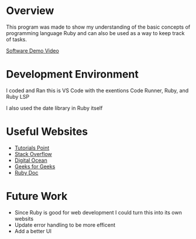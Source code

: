 # Overview
This program was made to show my understanding of the basic concepts of programming language Ruby and can also be used as a way to keep track of tasks.

[Software Demo Video](https://youtu.be/ovTcZqvVqsA)

# Development Environment

I coded and Ran this is VS Code with the exentions Code Runner, Ruby, and Ruby LSP

I also used the date library in Ruby itself
# Useful Websites

- [Tutorials Point](https://www.tutorialspoint.com/)
- [Stack Overflow](https://stackoverflow.com/)
- [Digital Ocean](https://www.digitalocean.com)
- [Geeks for Geeks](https://www.geeksforgeeks.org)
- [Ruby Doc](https://ruby-doc.org)

# Future Work
- Since Ruby is good for web development I could turn this into its own websits
- Update error handling to be more efficent
- Add a better UI